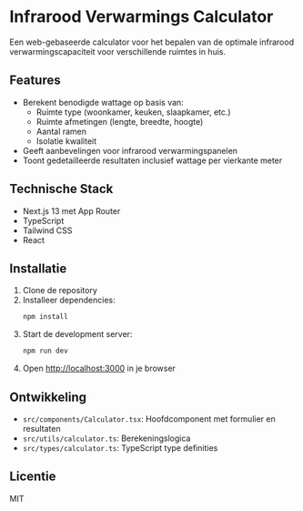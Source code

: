 # Infrarood Verwarmings Calculator

Een web-gebaseerde calculator voor het bepalen van de optimale infrarood verwarmingscapaciteit voor verschillende ruimtes in huis.

## Features

- Berekent benodigde wattage op basis van:
  - Ruimte type (woonkamer, keuken, slaapkamer, etc.)
  - Ruimte afmetingen (lengte, breedte, hoogte)
  - Aantal ramen
  - Isolatie kwaliteit
- Geeft aanbevelingen voor infrarood verwarmingspanelen
- Toont gedetailleerde resultaten inclusief wattage per vierkante meter

## Technische Stack

- Next.js 13 met App Router
- TypeScript
- Tailwind CSS
- React

## Installatie

1. Clone de repository
2. Installeer dependencies:
   ```bash
   npm install
   ```
3. Start de development server:
   ```bash
   npm run dev
   ```
4. Open [http://localhost:3000](http://localhost:3000) in je browser

## Ontwikkeling

- `src/components/Calculator.tsx`: Hoofdcomponent met formulier en resultaten
- `src/utils/calculator.ts`: Berekeningslogica
- `src/types/calculator.ts`: TypeScript type definities

## Licentie

MIT
